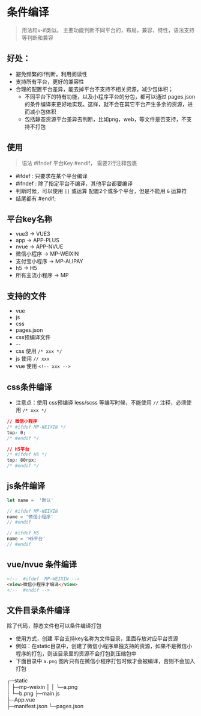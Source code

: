 # 条件编译

> 用法和v-if类似。 主要功能判断不同平台的，布局，兼容，特性，语法支持等判断和兼容

## 好处：
* 避免频繁的if判断。利用阅读性
* 支持所有平台，更好的兼容性
* 合理的配置平台差异，能去掉平台不支持不相关资源，减少包体积；
  * 不同平台下的特有功能，以及小程序平台的分包，都可以通过 pages.json 的条件编译来更好地实现。这样，就不会在其它平台产生多余的资源，进而减小包体积
  * 包括静态资源平台差异去判断，比如png，web，等文件是否支持，不支持不打包

## 使用
> 语法  #ifndef 平台Key  #endif， 需要2行注释包裹

* #ifdef : 只要求在某个平台编译
* #ifndef : 除了指定平台不编译，其他平台都要编译
* 判断时候，可以使用 ` || ` 或运算 配置2个或多个平台，但是不能用 `&` 运算符
* 结尾都有 #endif;

## 平台key名称
* vue3 -> VUE3
* app -> APP-PLUS
* nvue -> APP-NVUE
* 微信小程序 -> MP-WEIXIN
* 支付宝小程序 -> MP-ALIPAY
* h5 -> H5
* 所有主流小程序 -> MP

## 支持的文件
* vue
* js
* css
* pages.json
* css预编译文件
* --
* css  使用 `/* xxx */`
* js 使用 `// xxx`
* vue 使用  `<!-- xxx -->`

## css条件编译
* 注意点：使用 css预编译 less/scss 等编写时候，不能使用 `//` 注释，必须使用 `/* xxx */`
```css
// 微信小程序
/* #ifdef MP-WEIXIN */
top: 0;
/* #endif */

// H5平台
/* #ifdef H5 */
top: 80rpx;
/* #endif */
```

## js条件编译
```javascript
let name =  '默认'

// #ifdef MP-WEIXIN
name = '微信小程序'
// #endif

// #ifdef H5
name = 'H5平台'
// #endif
```

## vue/nvue 条件编译
```html
<!--  #ifdef  MP-WEIXIN -->
<view>微信小程序才编译</view>
<!--  #endif -->
```

## 文件目录条件编译
除了代码，静态文件也可以条件编译打包
* 使用方式，创建 平台支持key名称为文件目录，里面存放对应平台资源
* 例如：在static目录中，创建了微信小程序单独支持的资源，如果不是微信小程序的打包，则该目录里的资源不会打包到压缩包中
* 下面目录中 `a.png` 图片只有在微信小程序打包时候才会被编译，否则不会加入打包

┌─static                
│  ├─mp-weixin
│  │  └─a.png     
│  └─b.png
├─main.js        
├─App.vue      
├─manifest.json 
└─pages.json 